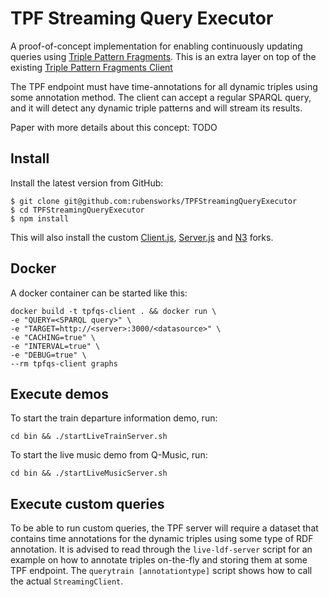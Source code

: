 # TPF Streaming Query Executor

A proof-of-concept implementation for enabling continuously updating queries using [Triple Pattern Fragments](http://linkeddatafragments.org/in-depth/#tpf).
This is an extra layer on top of the existing [Triple Pattern Fragments Client](https://github.com/LinkedDataFragments/Client.js)

The TPF endpoint must have time-annotations for all dynamic triples using some annotation method.
The client can accept a regular SPARQL query, and it will detect any dynamic triple patterns and will stream its results. 

Paper with more details about this concept: TODO

## Install

Install the latest version from GitHub:

```
$ git clone git@github.com:rubensworks/TPFStreamingQueryExecutor
$ cd TPFStreamingQueryExecutor
$ npm install
```

This will also install the custom [Client.js](https://github.com/rubensworks/Client.js), [Server.js](https://github.com/rubensworks/Server.js) and [N3](https://github.com/rubensworks/N3.js) forks.

## Docker

A docker container can be started like this:
```
docker build -t tpfqs-client . && docker run \
-e "QUERY=<SPARQL query>" \
-e "TARGET=http://<server>:3000/<datasource>" \
-e "CACHING=true" \
-e "INTERVAL=true" \
-e "DEBUG=true" \
--rm tpfqs-client graphs
```

## Execute demos

To start the train departure information demo, run:

```
cd bin && ./startLiveTrainServer.sh
```

To start the live music demo from Q-Music, run:

```
cd bin && ./startLiveMusicServer.sh
```

## Execute custom queries

To be able to run custom queries, the TPF server will require a dataset that contains time annotations for the dynamic triples using some type of RDF annotation.
It is advised to read through the `live-ldf-server` script for an example on how to annotate triples on-the-fly and storing them at some TPF endpoint.
The `querytrain [annotationtype]` script shows how to call the actual `StreamingClient`.
